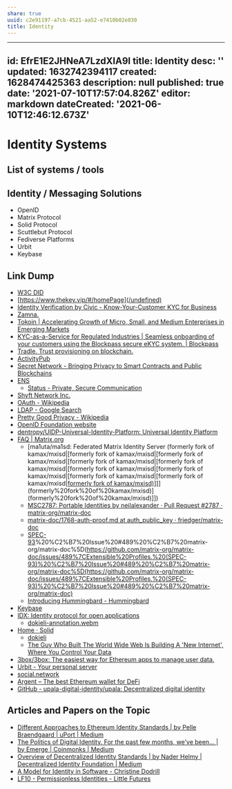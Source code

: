 ```yaml
---
share: true
uuid: c2e91197-a7cb-4521-aa52-e7410b02e030
title: Identity
---
```

---
id: EfrE1E2JHNeA7LzdXIA9I
title: Identity
desc: ''
updated: 1632742394117
created: 1628474425363
description: null
published: true
date: '2021-07-10T17:57:04.826Z'
editor: markdown
dateCreated: '2021-06-10T12:46:12.673Z'
---

# Identity Systems


## List of systems / tools

## Identity / Messaging Solutions

* OpenID
* Matrix Protocol
* Solid Protocol
* Scuttlebut Protocol
* Fediverse Platforms
* Urbit
* Keybase

## Link Dump

* [W3C DID](https://www.w3.org/TR/did-core/)
* [https://www.thekey.vip/#/homePage](/undefined)
* [Identity Verification by Civic - Know-Your-Customer KYC for Business](https://www.civic.com/)
* [Zamna.](https://zamna.com/)
* [Tokoin | Accelerating Growth of Micro, Small, and Medium Enterprises in Emerging Markets](https://www.tokoin.io/)
* [KYC-as-a-Service for Regulated Industries | Seamless onboarding of your customers using the Blockpass secure eKYC system. | Blockpass](https://blockpass.org/)
* [Tradle. Trust provisioning on blockchain.](https://tradle.io/)
* [ActivityPub](https://www.w3.org/TR/activitypub/)
* [Secret Network - Bringing Privacy to Smart Contracts and Public Blockchains](https://scrt.network/)
* [ENS](https://ens.domains/)
  * [Status - Private, Secure Communication](https://status.im/)
* [Shyft Network Inc.](https://shyft.network/)
* [OAuth - Wikipedia](https://en.wikipedia.org/wiki/OAuth)
* [LDAP - Google Search](https://www.google.com/search?client=firefox-b-d&q=LDAP)
* [Pretty Good Privacy - Wikipedia](https://en.wikipedia.org/wiki/Pretty_Good_Privacy)
* [OpenID Foundation website](https://openid.net/)
* [dentropy/UIDP-Universal-Identity-Platform: Universal Identity Platform](https://github.com/dentropy/UIDP-Universal-Identity-Platform)
* [FAQ | Matrix.org](https://matrix.org/faq/)
  * [ma1uta/ma1sd: Federated Matrix Identity Server (formerly fork of kamax/mxisd|[formerly fork of kamax/mxisd|[formerly fork of kamax/mxisd|[formerly fork of kamax/mxisd|[formerly fork of kamax/mxisd|[formerly fork of kamax/mxisd|[formerly fork of kamax/mxisd|[formerly fork of kamax/mxisd|[formerly fork of kamax/mxisd|[formerly fork of kamax/mxisd)](/undefined)]]](formerly%20fork%20of%20kamax/mxisd)](formerly%20fork%20of%20kamax/mxisd)]])
  * [MSC2787: Portable Identities by neilalexander · Pull Request #2787 · matrix-org/matrix-doc](https://github.com/matrix-org/matrix-doc/pull/2787)
  * [matrix-doc/1768-auth-proof.md at auth_public_key · friedger/matrix-doc](https://github.com/friedger/matrix-doc/blob/auth_public_key/proposals/1768-auth-proof.md)
  * [SPEC-93](/undefined)%20%C2%B7%20Issue%20#489%20%C2%B7%20matrix-org/matrix-doc%5D(https://github.com/matrix-org/matrix-doc/issues/489%7CExtensible%20Profiles.%20(SPEC-93)%20%C2%B7%20Issue%20#489%20%C2%B7%20matrix-org/matrix-doc%5D(https://github.com/matrix-org/matrix-doc/issues/489%7CExtensible%20Profiles.%20(SPEC-93)%20%C2%B7%20Issue%20#489%20%C2%B7%20matrix-org/matrix-doc)
  * [Introducing Hummingbard - Hummingbard](https://hummingbard.com/hummingbard/introducing-hummingbard)
* [Keybase](https://keybase.io/)
* [IDX: Identity protocol for open applications](https://idx.xyz/)
  * [dokieli-annotation.webm](https://dokie.li/media/video/dokieli-annotation.webm)
* [Home · Solid](https://solidproject.org/)
  * [dokieli](https://dokie.li/)
  * [The Guy Who Built The World Wide Web Is Building A 'New Internet', Where You Control Your Data](https://www.indiatimes.com/technology/news/tim-berners-lee-wants-to-turn-the-internet-on-its-head-and-decentralize-it-once-more-353998.html)
* [3box/3box: The easiest way for Ethereum apps to manage user data.](https://github.com/3box/3box)
* [Urbit - Your personal server](https://urbit.org/)
* [social.network](https://www.social.network/#)
* [Argent – The best Ethereum wallet for DeFi](https://www.argent.xyz/)
* [GitHub - upala-digital-identity/upala: Decentralized digital identity](https://github.com/upala-digital-identity/upala)

## Articles and Papers on the Topic

* [Different Approaches to Ethereum Identity Standards | by Pelle Braendgaard | uPort | Medium](https://medium.com/uport/different-approaches-to-ethereum-identity-standards-a09488347c87)
* [The Politics of Digital Identity. For the past few months, we’ve been… | by Emerge | Coinmonks | Medium](https://medium.com/coinmonks/the-politics-of-digital-identity-934bd035eecb)
* [Overview of Decentralized Identity Standards | by Nader Helmy | Decentralized Identity Foundation | Medium](https://medium.com/decentralized-identity/overview-of-decentralized-identity-standards-f82efd9ab6c7)
* [A Model for Identity in Software - Christine Dodrill](https://christine.website/blog/identity-model-software-2021-01-31)
* [LF10 - Permissionless Identities - Little Futures](https://littlefutures.substack.com/p/lf10-permissionless-identities)